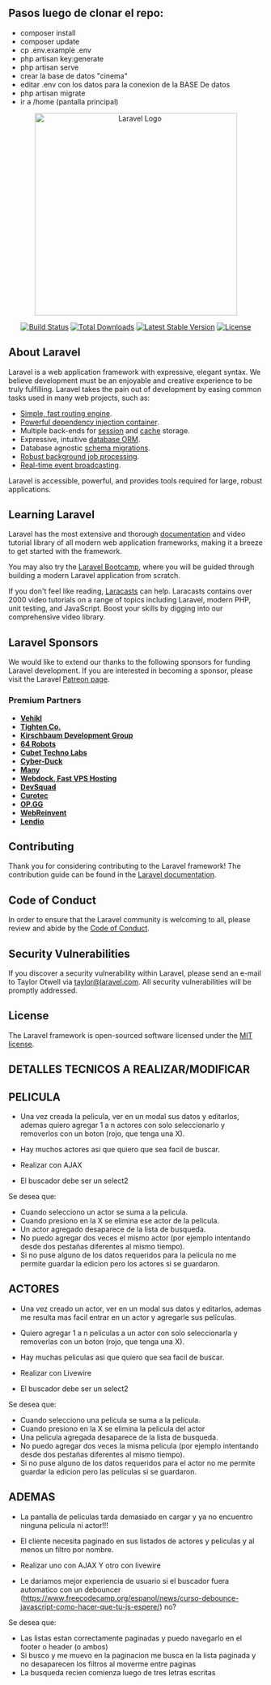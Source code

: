 ## Pasos luego de clonar el repo:
- composer install
- composer update
- cp .env.example .env
- php artisan key:generate
- php artisan serve
- crear la base de datos "cinema"
- editar .env con los datos para la conexion de la BASE De datos
- php artisan migrate
- ir a /home (pantalla principal)


<p align="center"><a href="https://laravel.com" target="_blank"><img src="https://raw.githubusercontent.com/laravel/art/master/logo-lockup/5%20SVG/2%20CMYK/1%20Full%20Color/laravel-logolockup-cmyk-red.svg" width="400" alt="Laravel Logo"></a></p>

<p align="center">
<a href="https://github.com/laravel/framework/actions"><img src="https://github.com/laravel/framework/workflows/tests/badge.svg" alt="Build Status"></a>
<a href="https://packagist.org/packages/laravel/framework"><img src="https://img.shields.io/packagist/dt/laravel/framework" alt="Total Downloads"></a>
<a href="https://packagist.org/packages/laravel/framework"><img src="https://img.shields.io/packagist/v/laravel/framework" alt="Latest Stable Version"></a>
<a href="https://packagist.org/packages/laravel/framework"><img src="https://img.shields.io/packagist/l/laravel/framework" alt="License"></a>
</p>

## About Laravel

Laravel is a web application framework with expressive, elegant syntax. We believe development must be an enjoyable and creative experience to be truly fulfilling. Laravel takes the pain out of development by easing common tasks used in many web projects, such as:

- [Simple, fast routing engine](https://laravel.com/docs/routing).
- [Powerful dependency injection container](https://laravel.com/docs/container).
- Multiple back-ends for [session](https://laravel.com/docs/session) and [cache](https://laravel.com/docs/cache) storage.
- Expressive, intuitive [database ORM](https://laravel.com/docs/eloquent).
- Database agnostic [schema migrations](https://laravel.com/docs/migrations).
- [Robust background job processing](https://laravel.com/docs/queues).
- [Real-time event broadcasting](https://laravel.com/docs/broadcasting).

Laravel is accessible, powerful, and provides tools required for large, robust applications.

## Learning Laravel

Laravel has the most extensive and thorough [documentation](https://laravel.com/docs) and video tutorial library of all modern web application frameworks, making it a breeze to get started with the framework.

You may also try the [Laravel Bootcamp](https://bootcamp.laravel.com), where you will be guided through building a modern Laravel application from scratch.

If you don't feel like reading, [Laracasts](https://laracasts.com) can help. Laracasts contains over 2000 video tutorials on a range of topics including Laravel, modern PHP, unit testing, and JavaScript. Boost your skills by digging into our comprehensive video library.

## Laravel Sponsors

We would like to extend our thanks to the following sponsors for funding Laravel development. If you are interested in becoming a sponsor, please visit the Laravel [Patreon page](https://patreon.com/taylorotwell).

### Premium Partners

- **[Vehikl](https://vehikl.com/)**
- **[Tighten Co.](https://tighten.co)**
- **[Kirschbaum Development Group](https://kirschbaumdevelopment.com)**
- **[64 Robots](https://64robots.com)**
- **[Cubet Techno Labs](https://cubettech.com)**
- **[Cyber-Duck](https://cyber-duck.co.uk)**
- **[Many](https://www.many.co.uk)**
- **[Webdock, Fast VPS Hosting](https://www.webdock.io/en)**
- **[DevSquad](https://devsquad.com)**
- **[Curotec](https://www.curotec.com/services/technologies/laravel/)**
- **[OP.GG](https://op.gg)**
- **[WebReinvent](https://webreinvent.com/?utm_source=laravel&utm_medium=github&utm_campaign=patreon-sponsors)**
- **[Lendio](https://lendio.com)**

## Contributing

Thank you for considering contributing to the Laravel framework! The contribution guide can be found in the [Laravel documentation](https://laravel.com/docs/contributions).

## Code of Conduct

In order to ensure that the Laravel community is welcoming to all, please review and abide by the [Code of Conduct](https://laravel.com/docs/contributions#code-of-conduct).

## Security Vulnerabilities

If you discover a security vulnerability within Laravel, please send an e-mail to Taylor Otwell via [taylor@laravel.com](mailto:taylor@laravel.com). All security vulnerabilities will be promptly addressed.

## License

The Laravel framework is open-sourced software licensed under the [MIT license](https://opensource.org/licenses/MIT).


## DETALLES TECNICOS A REALIZAR/MODIFICAR
## PELICULA
- Una vez creada la pelicula, ver en un modal sus datos y editarlos, ademas quiero agregar 1 a n actores con solo seleccionarlo y removerlos con un boton (rojo, que tenga una X). 

- Hay muchos actores asi que quiero que sea facil de buscar.

- Realizar con AJAX
- El buscador debe ser un select2

Se desea que:
- Cuando selecciono un actor se suma a la pelicula.
- Cuando presiono en la X se elimina ese actor de la pelicula.
- Un actor agregado desaparece de la lista de busqueda.
- No puedo agregar dos veces el mismo actor (por ejemplo intentando desde dos pestañas diferentes al mismo tiempo).
- Si no puse alguno de los datos requeridos para la pelicula no me permite guardar la edicion pero los actores si se guardaron.

## ACTORES
- Una vez creado un actor, ver en un modal sus datos y editarlos, ademas me resulta mas facil entrar en un actor y agregarle sus peliculas.
- Quiero agregar 1 a n peliculas a un actor con solo seleccionarla y removerlas con un boton (rojo, que tenga una X). 

- Hay muchas peliculas asi que quiero que sea facil de buscar.

- Realizar con Livewire
- El buscador debe ser un select2

Se desea que:
- Cuando selecciono una pelicula se suma a la pelicula.
- Cuando presiono en la X se elimina la pelicula del actor
- Una pelicula agregada desaparece de la lista de busqueda.
- No puedo agregar dos veces la misma pelicula (por ejemplo intentando desde dos pestañas diferentes al mismo tiempo).
- Si no puse alguno de los datos requeridos para el actor no me permite guardar la edicion pero las peliculas si se guardaron.

## ADEMAS
- La pantalla de peliculas tarda demasiado en cargar y ya no encuentro ninguna pelicula ni actor!!!

- El cliente necesita paginado en sus listados de actores y peliculas y al menos un filtro por nombre.

- Realizar uno con AJAX Y otro con livewire
- Le dariamos mejor experiencia de usuario si el buscador fuera automatico con un debouncer (https://www.freecodecamp.org/espanol/news/curso-debounce-javascript-como-hacer-que-tu-js-espere/) no?

Se desea que:
- Las listas estan correctamente paginadas y puedo navegarlo en el footer o header (o ambos)
- Si busco y me muevo en la paginacion me busca en la lista paginada y no desaparecen los filtros al moverme entre paginas
- La busqueda recien comienza luego de tres letras escritas